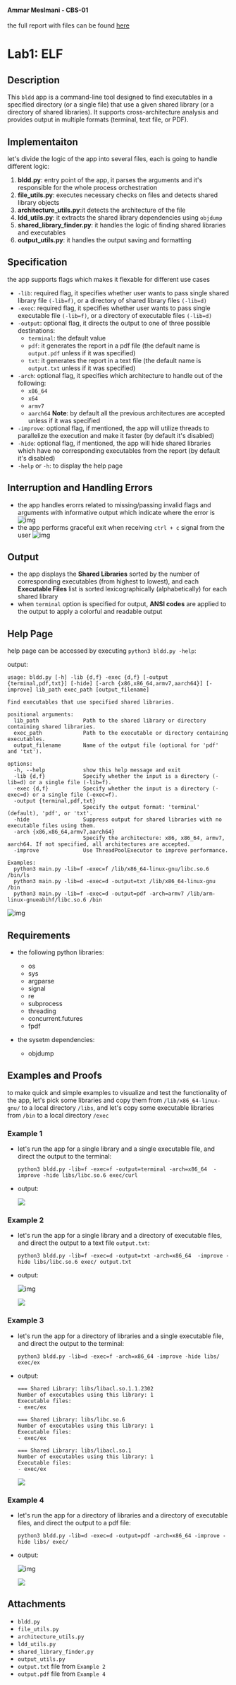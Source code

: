 #### Ammar Meslmani - CBS-01

the full report with files can be found [here](https://github.com/spaghetti-cod3r/advanced_linux)

# Lab1: ELF

## Description

This `bldd` app is a command-line tool designed to find executables in a specified directory (or a single file) that use a given shared library (or a directory of shared libraries). It supports cross-architecture analysis and provides output in multiple formats (terminal, text file, or PDF).

## Implementaiton

let's divide the logic of the app into several files, each is going to handle different logic:

1. **bldd.py**: entry point of the app, it parses the arguments and it's responsible for the whole process orchestration
2. **file_utils.py**: executes necessary checks on files and detects shared library objects
3. **architecture_utils.py**:it detects the architecture of the file
4. **ldd_utils.py**: it extracts the shared library dependencies using `objdump`
5. **shared_library_finder.py**: it handles the logic of finding shared libraries and executables
6. **output_utils.py**: it handles the output saving and formatting

## Specification

the app supports flags which makes it flexable for different use cases

- `-lib`: required flag, it specifies whether user wants to pass single shared library file `(-lib=f)`, or a directory of shared library files `(-lib=d)`
- `-exec`: required flag, it specifies whether user wants to pass single executable file `(-lib=f)`, or a directory of executable files `(-lib=d)`
- `-output`: optional flag, it directs the output to one of three possible destinations:
  - `terminal`: the default value
  - `pdf`: it generates the report in a pdf file (the default name is `output.pdf` unless if it was specified)
  - `txt`: it generates the report in a text file (the default name is `output.txt` unless if it was specified)
- `-arch`: optional flag, it specifies which architecture to handle out of the following:
  - `x86_64`
  - `x64`
  - `armv7`
  - `aarch64`
    **Note**: by default all the previous architectures are accepted unless if it was specified
- `-improve`: optional flag, if mentioned, the app will utilize threads to parallelize the execution and make it faster (by default it's disabled)
- `-hide`: optional flag, if mentioned, the app will hide shared libraries which have no corresponding executables from the report (by default it's disabled)
- `-help` or `-h`: to display the help page

## Interruption and Handling Errors

- the app handles erorrs related to missing/passing invalid flags and arguments with informative output which indicate where the error is
  ![img](assets/image9.png)
- the app performs graceful exit when receiving `ctrl + c` signal from the user
  ![img](assets/image8.png)

## Output

- the app displays the **Shared Libraries** sorted by the number of corresponding executables (from highest to lowest), and each **Executable Files** list is sorted lexicographically (alphabetically) for each shared library
- when `terminal` option is specified for output, **ANSI codes** are applied to the output to apply a colorful and readable output

## Help Page

help page can be accessed by executing `python3 bldd.py -help`:

output:

```
usage: bldd.py [-h] -lib {d,f} -exec {d,f} [-output {terminal,pdf,txt}] [-hide] [-arch {x86,x86_64,armv7,aarch64}] [-improve] lib_path exec_path [output_filename]

Find executables that use specified shared libraries.

positional arguments:
  lib_path              Path to the shared library or directory containing shared libraries.
  exec_path             Path to the executable or directory containing executables.
  output_filename       Name of the output file (optional for 'pdf' and 'txt').

options:
  -h, --help            show this help message and exit
  -lib {d,f}            Specify whether the input is a directory (-lib=d) or a single file (-lib=f).
  -exec {d,f}           Specify whether the input is a directory (-exec=d) or a single file (-exec=f).
  -output {terminal,pdf,txt}
                        Specify the output format: 'terminal' (default), 'pdf', or 'txt'.
  -hide                 Suppress output for shared libraries with no executable files using them.
  -arch {x86,x86_64,armv7,aarch64}
                        Specify the architecture: x86, x86_64, armv7, aarch64. If not specified, all architectures are accepted.
  -improve              Use ThreadPoolExecutor to improve performance.

Examples:
  python3 main.py -lib=f -exec=f /lib/x86_64-linux-gnu/libc.so.6 /bin/ls
  python3 main.py -lib=d -exec=d -output=txt /lib/x86_64-linux-gnu /bin
  python3 main.py -lib=f -exec=d -output=pdf -arch=armv7 /lib/arm-linux-gnueabihf/libc.so.6 /bin
```

![img](assets/image7.png)

## Requirements

- the following python libraries:

  - os
  - sys
  - argparse
  - signal
  - re
  - subprocess
  - threading
  - concurrent.futures
  - fpdf
- the sysetm dependencies:

  - objdump

## Examples and Proofs

to make quick and simple examples to visualize and test the functionality of the app, let's pick some libraries and copy them from `/lib/x86_64-linux-gnu/` to a local directory `/libs`, and let's copy some executable libraries from `/bin` to a local directory `/exec`

### Example 1

- let's run the app for a single library and a single executable file, and direct the output to the terminal:

  ```
  python3 bldd.py -lib=f -exec=f -output=terminal -arch=x86_64  -improve -hide libs/libc.so.6 exec/curl
  ```
- output:

  ![](assets/image1.png)

### Example 2

- let's run the app for a single library and a directory of executable files, and direct the output to a text file `output.txt`:

  ```
  python3 bldd.py -lib=f -exec=d -output=txt -arch=x86_64  -improve -hide libs/libc.so.6 exec/ output.txt
  ```
- output:

  ![img](assets/image2.png)

  ![](assets/image3.png)

### Example 3

- let's run the app for a directory of libraries and a single executable file, and direct the output to the terminal:

  ```
  python3 bldd.py -lib=d -exec=f -arch=x86_64 -improve -hide libs/ exec/ex
  ```
- output:

  ```
  === Shared Library: libs/libacl.so.1.1.2302
  Number of executables using this library: 1
  Executable files:
  - exec/ex

  === Shared Library: libs/libc.so.6
  Number of executables using this library: 1
  Executable files:
  - exec/ex

  === Shared Library: libs/libacl.so.1
  Number of executables using this library: 1
  Executable files:
  - exec/ex
  ```

  ![](assets/image4.png)

### Example 4

- let's run the app for a directory of libraries and a directory of executable files, and direct the output to a pdf file:

  ```
  python3 bldd.py -lib=d -exec=d -output=pdf -arch=x86_64 -improve -hide libs/ exec/
  ```
- output:

  ![img](assets/image5.png)

  ![](assets/image6.png)

## Attachments

- `bldd.py`
- `file_utils.py`
- `architecture_utils.py`
- `ldd_utils.py`
- `shared_library_finder.py`
- `output_utils.py`
- `output.txt` file from `Example 2`
- `output.pdf` file from `Example 4`
